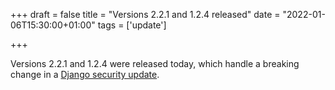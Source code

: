 +++
draft = false
title = "Versions 2.2.1 and 1.2.4 released"
date = "2022-01-06T15:30:00+01:00"
tags = ['update']

+++

Versions 2.2.1 and 1.2.4 were released today, which handle a breaking change in a [Django security update](https://www.djangoproject.com/weblog/2022/jan/04/security-releases/).

<!--more-->
